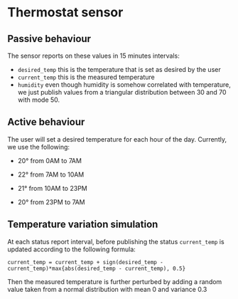 # Thermostat sensor

## Passive behaviour
The sensor reports on these values in 15 minutes intervals:
* ``desired_temp`` this is the temperature that is set as desired by the user  
* ``current_temp`` this is the measured temperature
* ``humidity`` even though humidity is somehow correlated with temperature, we just publish values from a triangular distribution
between 30 and 70 with mode 50.
  
  
## Active behaviour
The user will set a desired temperature for each hour of the day. Currently, we use the following:
* 20° from 0AM to 7AM
  
* 22° from 7AM to 10AM 
  
* 21° from 10AM to 23PM

* 20° from 23PM to 7AM

## Temperature variation simulation
At each status report interval, before publishing the status ``current_temp`` is updated according to the following formula:

``current_temp = current_temp + sign(desired_temp - current_temp)*max{abs(desired_temp - current_temp), 0.5}``

Then the measured temperature is further perturbed by adding a random value taken from a normal distribution with mean 0 
and variance 0.3
